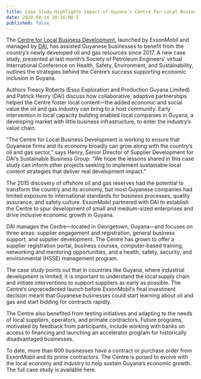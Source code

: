```yaml
---
title: Case Study Highlights Impact of Guyana’s Centre for Local Business Development
date: 2020-08-14 20:16:00 Z
published: false
---
```


The [Centre for Local Business Development](https://centreguyana.com/), launched by ExxonMobil and managed by [DAI](https://www.dai.com/our-work/projects/guyana-centre-for-local-business-development), has assisted Guyanese businesses to benefit from the country’s newly developed oil and gas resources since 2017. A new case study, presented at last month’s Society of Petroleum Engineers’ virtual International Conference on Health, Safety, Environment, and Sustainability, outlines the strategies behind the Centre’s success supporting economic inclusion in Guyana. 

Authors Treacy Roberts (Esso Exploration and Production Guyana Limited) and Patrick Henry (DAI) discuss how collaborative, adaptive partnerships helped the Centre foster local content—the added economic and social value the oil and gas industry can bring to a host community. Early intervention in local capacity building enabled local companies in Guyana, a developing market with little business infrastructure, to enter the industry’s value chain.

“The Centre for Local Business Development is working to ensure that Guyanese firms and its economy broadly can grow along with the country’s oil and gas sector,” says Henry, Senior Director of Supplier Development for DAI’s Sustainable Business Group. “We hope the lessons shared in this case study can inform other projects seeking to implement sustainable local content strategies that deliver real development impact.” 

The 2015 discovery of offshore oil and gas reserves had the potential to transform the country and its economy, but most Guyanese companies had limited exposure to international standards for business processes, quality assurance, and safety culture. ExxonMobil partnered with DAI to establish the Centre to spur development of small and medium-sized enterprises and drive inclusive economic growth in Guyana.

DAI manages the Centre—located in Georgetown, Guyana—and focuses on three areas: supplier engagement and registration, general business support, and supplier development. The Centre has grown to offer a supplier registration portal, business courses, computer-based training, networking and mentoring opportunities, and a health, safety, security, and environmental (HSSE) management program.

The case study points out that in countries like Guyana, where industrial development is limited, it is important to understand the local supply chain and initiate interventions to support suppliers as early as possible. The Centre’s unprecedented launch before ExxonMobil’s final investment decision meant that Guyanese businesses could start learning about oil and gas and start bidding for contracts rapidly.

The Centre also benefited from testing initiatives and adapting to the needs of local suppliers, operators, and primate contractors. Future programs, motivated by feedback from participants, include working with banks on access to financing and launching an accelerator program for historically disadvantaged businesses.

To date, more than 600 businesses have a contract or purchase order from ExxonMobil and its prime contractors. The Centre is poised to evolve with the local economy and industry to help sustain Guyana’s economic growth. 
The full case study is available here. 

